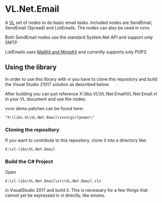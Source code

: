 # VL.Net.Email
A [VL](https://vvvv.org/documentation/vl) set of nodes to do basic email tasks. Included nodes are SendEmail, SendEmail (Spread) and ListEmails. The nodes can also be used in vvvv.

Both SendEmail nodes use the standard System.Net API and support only SMTP.

ListEmails uses [MailKit and MimeKit](http://www.mimekit.net/) and currently supports only POP3.

## Using the library
In order to use this library with vl you have to clone this repository and build the Visual Studio 21017 solution as described below.

After building you can just reference X:\libs.VL\VL.Net.Email\VL.Net.Email.vl in your VL document and use the nodes.

vvvv demo patches can be found here:

    "X:\libs.VL\VL.Net.Email\vvvv\girlpower\"

### Cloning the repository
If you want to contribute to this repository, clone it into a directory like:
 
    X:\vl-libs\VL.Net.Email

### Build the C# Project
Open

    X:\vl-libs\VL.Net.Email\src\VL.Net.Email.sln
    
in VisualStudio 2017 and build it. This is necessary for a few things that cannot yet be expressed in vl directly, like enums. 
